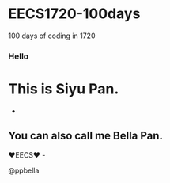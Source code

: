# EECS1720-100days
100 days of coding in 1720

 <h3>Hello</h3>
 <h1> This is Siyu Pan.</h1>

-

 <h2>You can also call me Bella Pan.</h2>
 
 
  ❤️EECS❤️ -
  
  @ppbella
 


 